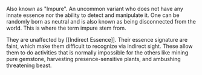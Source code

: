 Also known as "Impure". An uncommon variant who does not have any innate essence nor the ability to detect and manipulate it. One can be randomly born as neutral and is also known as being disconnected from the world. This is where the term impure stem from.

They are unaffected by [[Indirect Essence]]. Their essence signature are faint, which make them difficult to recognize via indirect sight. These allow them to do activities that is normally impossible for the others like mining pure gemstone, harvesting presence-sensitive plants, and ambushing threatening beast.